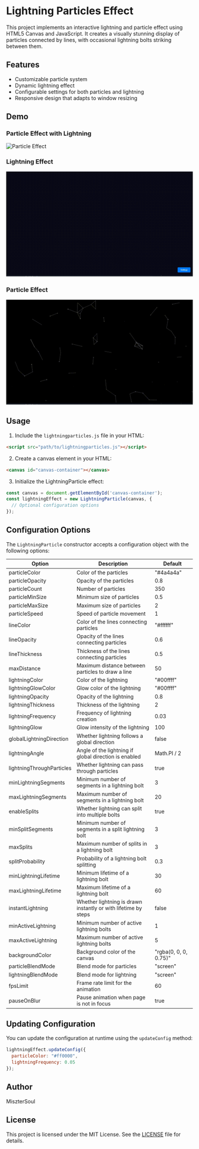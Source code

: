 # Lightning Particles Effect
This project implements an interactive lightning and particle effect using HTML5 Canvas and JavaScript. It creates a visually stunning display of particles connected by lines, with occasional lightning bolts striking between them.

## Features

- Customizable particle system
- Dynamic lightning effect
- Configurable settings for both particles and lightning
- Responsive design that adapts to window resizing

## Demo

### Particle Effect with Lightning
![Particle Effect](assets/example1.gif)

### Lightning Effect
![Lightning Effect](assets/example2.gif)

### Particle Effect
![Particle Effect](assets/example3.gif)

## Usage

1. Include the `lightningparticles.js` file in your HTML:

  ```html
  <script src="path/to/lightningparticles.js"></script>
  ```

2. Create a canvas element in your HTML:

  ```html
  <canvas id="canvas-container"></canvas>
  ```

3. Initialize the LightningParticle effect:

  ```javascript
  const canvas = document.getElementById('canvas-container');
  const lightningEffect = new LightningParticle(canvas, {
    // Optional configuration options
  });
  ```

## Configuration Options

The `LightningParticle` constructor accepts a configuration object with the following options:

| Option | Description | Default |
|--------|-------------|---------|
| particleColor | Color of the particles | "#4a4a4a" |
| particleOpacity | Opacity of the particles | 0.8 |
| particleCount | Number of particles | 350 |
| particleMinSize | Minimum size of particles | 0.5 |
| particleMaxSize | Maximum size of particles | 2 |
| particleSpeed | Speed of particle movement | 1 |
| lineColor | Color of the lines connecting particles | "#ffffff" |
| lineOpacity | Opacity of the lines connecting particles | 0.6 |
| lineThickness | Thickness of the lines connecting particles | 0.5 |
| maxDistance | Maximum distance between particles to draw a line | 50 |
| lightningColor | Color of the lightning | "#00ffff" |
| lightningGlowColor | Glow color of the lightning | "#00ffff" |
| lightningOpacity | Opacity of the lightning | 0.8 |
| lightningThickness | Thickness of the lightning | 2 |
| lightningFrequency | Frequency of lightning creation | 0.03 |
| lightningGlow | Glow intensity of the lightning | 100 |
| globalLightningDirection | Whether lightning follows a global direction | false |
| lightningAngle | Angle of the lightning if global direction is enabled | Math.PI / 2 |
| lightningThroughParticles | Whether lightning can pass through particles | true |
| minLightningSegments | Minimum number of segments in a lightning bolt | 3 |
| maxLightningSegments | Maximum number of segments in a lightning bolt | 20 |
| enableSplits | Whether lightning can split into multiple bolts | true |
| minSplitSegments | Minimum number of segments in a split lightning bolt | 3 |
| maxSplits | Maximum number of splits in a lightning bolt | 3 |
| splitProbability | Probability of a lightning bolt splitting | 0.3 |
| minLightningLifetime | Minimum lifetime of a lightning bolt | 30 |
| maxLightningLifetime | Maximum lifetime of a lightning bolt | 60 |
| instantLightning | Whether lightning is drawn instantly or with lifetime by steps | false |
| minActiveLightning | Minimum number of active lightning bolts | 1 |
| maxActiveLightning | Maximum number of active lightning bolts | 5 |
| backgroundColor | Background color of the canvas | "rgba(0, 0, 0, 0.75)" |
| particleBlendMode | Blend mode for particles | "screen" |
| lightningBlendMode | Blend mode for lightning | "screen" |
| fpsLimit | Frame rate limit for the animation | 60 |
| pauseOnBlur | Pause animation when page is not in focus | true |

## Updating Configuration

You can update the configuration at runtime using the `updateConfig` method:

```javascript
lightningEffect.updateConfig({
  particleColor: "#ff0000",
  lightningFrequency: 0.05
});
```

## Author

MiszterSoul

## License

This project is licensed under the MIT License. See the [LICENSE](LICENSE) file for details.